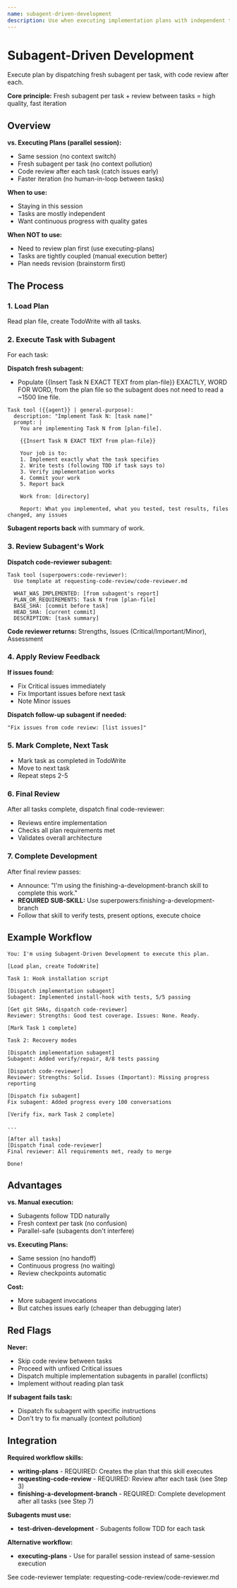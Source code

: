 ```yaml
---
name: subagent-driven-development
description: Use when executing implementation plans with independent tasks in the current session - dispatches fresh subagent for each task with code review between tasks, enabling fast iteration with quality gates
---
```


# Subagent-Driven Development

Execute plan by dispatching fresh subagent per task, with code review after each.

**Core principle:** Fresh subagent per task + review between tasks = high quality, fast iteration

## Overview

**vs. Executing Plans (parallel session):**
- Same session (no context switch)
- Fresh subagent per task (no context pollution)
- Code review after each task (catch issues early)
- Faster iteration (no human-in-loop between tasks)

**When to use:**
- Staying in this session
- Tasks are mostly independent
- Want continuous progress with quality gates

**When NOT to use:**
- Need to review plan first (use executing-plans)
- Tasks are tightly coupled (manual execution better)
- Plan needs revision (brainstorm first)

## The Process

### 1. Load Plan

Read plan file, create TodoWrite with all tasks.

### 2. Execute Task with Subagent

For each task:

**Dispatch fresh subagent:**
- Populate {{Insert Task N EXACT TEXT from plan-file}} EXACTLY, WORD FOR WORD, from the plan file so the subagent does not need to read a ~1500 line file.

```plaintext
Task tool ({{agent}} | general-purpose):
  description: "Implement Task N: [task name]"
  prompt: |
    You are implementing Task N from [plan-file].

    {{Insert Task N EXACT TEXT from plan-file}}

    Your job is to:
    1. Implement exactly what the task specifies
    2. Write tests (following TDD if task says to)
    3. Verify implementation works
    4. Commit your work
    5. Report back

    Work from: [directory]

    Report: What you implemented, what you tested, test results, files changed, any issues
```

**Subagent reports back** with summary of work.

### 3. Review Subagent's Work

**Dispatch code-reviewer subagent:**

```plaintext
Task tool (superpowers:code-reviewer):
  Use template at requesting-code-review/code-reviewer.md

  WHAT_WAS_IMPLEMENTED: [from subagent's report]
  PLAN_OR_REQUIREMENTS: Task N from [plan-file]
  BASE_SHA: [commit before task]
  HEAD_SHA: [current commit]
  DESCRIPTION: [task summary]
```

**Code reviewer returns:** Strengths, Issues (Critical/Important/Minor), Assessment

### 4. Apply Review Feedback

**If issues found:**
- Fix Critical issues immediately
- Fix Important issues before next task
- Note Minor issues

**Dispatch follow-up subagent if needed:**

```plaintext
"Fix issues from code review: [list issues]"
```

### 5. Mark Complete, Next Task

- Mark task as completed in TodoWrite
- Move to next task
- Repeat steps 2-5

### 6. Final Review

After all tasks complete, dispatch final code-reviewer:
- Reviews entire implementation
- Checks all plan requirements met
- Validates overall architecture

### 7. Complete Development

After final review passes:
- Announce: "I'm using the finishing-a-development-branch skill to complete this work."
- **REQUIRED SUB-SKILL:** Use superpowers:finishing-a-development-branch
- Follow that skill to verify tests, present options, execute choice

## Example Workflow

```plaintext
You: I'm using Subagent-Driven Development to execute this plan.

[Load plan, create TodoWrite]

Task 1: Hook installation script

[Dispatch implementation subagent]
Subagent: Implemented install-hook with tests, 5/5 passing

[Get git SHAs, dispatch code-reviewer]
Reviewer: Strengths: Good test coverage. Issues: None. Ready.

[Mark Task 1 complete]

Task 2: Recovery modes

[Dispatch implementation subagent]
Subagent: Added verify/repair, 8/8 tests passing

[Dispatch code-reviewer]
Reviewer: Strengths: Solid. Issues (Important): Missing progress reporting

[Dispatch fix subagent]
Fix subagent: Added progress every 100 conversations

[Verify fix, mark Task 2 complete]

...

[After all tasks]
[Dispatch final code-reviewer]
Final reviewer: All requirements met, ready to merge

Done!
```

## Advantages

**vs. Manual execution:**
- Subagents follow TDD naturally
- Fresh context per task (no confusion)
- Parallel-safe (subagents don't interfere)

**vs. Executing Plans:**
- Same session (no handoff)
- Continuous progress (no waiting)
- Review checkpoints automatic

**Cost:**
- More subagent invocations
- But catches issues early (cheaper than debugging later)

## Red Flags

**Never:**
- Skip code review between tasks
- Proceed with unfixed Critical issues
- Dispatch multiple implementation subagents in parallel (conflicts)
- Implement without reading plan task

**If subagent fails task:**
- Dispatch fix subagent with specific instructions
- Don't try to fix manually (context pollution)

## Integration

**Required workflow skills:**
- **writing-plans** - REQUIRED: Creates the plan that this skill executes
- **requesting-code-review** - REQUIRED: Review after each task (see Step 3)
- **finishing-a-development-branch** - REQUIRED: Complete development after all tasks (see Step 7)

**Subagents must use:**
- **test-driven-development** - Subagents follow TDD for each task

**Alternative workflow:**
- **executing-plans** - Use for parallel session instead of same-session execution

See code-reviewer template: requesting-code-review/code-reviewer.md
